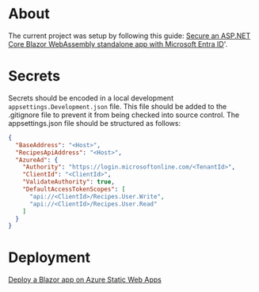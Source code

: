 # About
The current project was setup by following this guide: [Secure an ASP.NET Core Blazor WebAssembly standalone app with Microsoft Entra ID](https://learn.microsoft.com/en-us/aspnet/core/blazor/security/webassembly/standalone-with-microsoft-entra-id?view=aspnetcore-8.0)'.

# Secrets
Secrets should be encoded in a local development `appsettings.Development.json` file. This file should be added to the .gitignore file to prevent it from being checked into source control. The appsettings.json file should be structured as follows:

```json
{
  "BaseAddress": "<Host>",
  "RecipesApiAddress": "<Host>",
  "AzureAd": {
    "Authority": "https://login.microsoftonline.com/<TenantId>",
    "ClientId": "<ClientId>",
    "ValidateAuthority": true,
    "DefaultAccessTokenScopes": [
      "api://<ClientId>/Recipes.User.Write",
      "api://<ClientId>/Recipes.User.Read"
    ]
  }
}
```

# Deployment
[Deploy a Blazor app on Azure Static Web Apps](https://learn.microsoft.com/en-us/azure/static-web-apps/deploy-blazor)